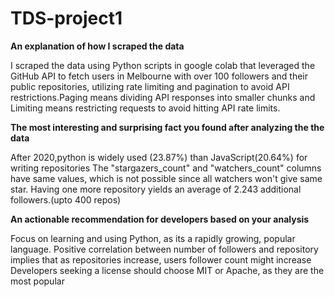 # TDS-project1
**An explanation of how I scraped the data** 

I scraped the data using Python scripts in google colab that leveraged the GitHub API to fetch users in Melbourne with over 100 followers and their public repositories, utilizing rate limiting and pagination to avoid API restrictions.Paging means dividing API responses into smaller chunks and Limiting means restricting requests to avoid hitting API rate limits.

**The most interesting and surprising fact you found after analyzing the the data**

After 2020,python is widely used (23.87%) than JavaScript(20.64%) for writing repositories
The "stargazers_count" and "watchers_count" columns have same values, which is not possible since all watchers won't give same star.
Having one more repository yields an average of 2.243 additional followers.(upto 400 repos)

**An actionable recommendation for developers based on your analysis**

Focus on learning and using Python, as its a rapidly growing, popular language.
Positive correlation between number of followers and repository implies that as repositories increase, users follower count might increase
Developers seeking a license should choose MIT or Apache, as they are the most popular
